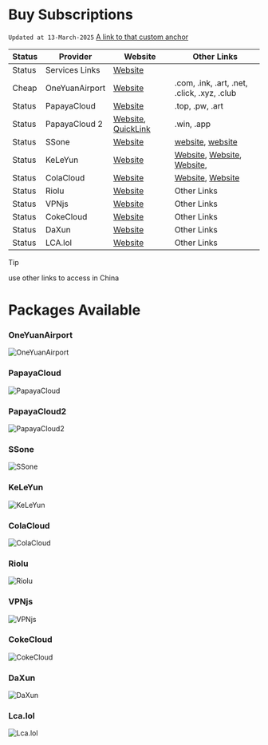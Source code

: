 # Buy Subscriptions
`Updated at 13-March-2025`
[A link to that custom anchor](#OneYuanAirport)

| Status | Provider       | Website | Other Links |
| ------ | -------------- | ------- | ----------- |
| Status | Services Links | [Website](https://9.234456.xyz/abc.html?t=1740946027727) |  |
| Cheap | OneYuanAirport | [Website](https://一元机场.com/) | .com, .ink, .art, .net, .click, .xyz, .club|
| Status | PapayaCloud    | [Website](https://muguacloud.top/) | .top, .pw, .art|
| Status | PapayaCloud 2  | [Website](https://muguacloud.win/), [QuickLink](https://4399.bid/) | .win, .app|
| Status | SSone          | [Website](https://ssonegames.xn--xhq8sm16c5ls.com/dashboard) | [website](https://hello-ssone.com/), [website](https://hello36d.com/) |
| Status | KeLeYun        | [Website](https://q0av6w.klwiuehge.top/#/plan) | [Website](https://可乐云.com/), [Website](https://q0av6w.klwiuehge.top/), [Website](https://kly2026.com/),  |
| Status | ColaCloud      | [Website](https://colacloud.online/) | [Website](https://colacloud.info/index.html), [Website](https://colacloudnet.com/) |
| Status | Riolu          | [Website](https://1o.riolu.sbs/) | Other Links |
| Status | VPNjs          | [Website](https://user.jsqcn.net/) | Other Links |
| Status | CokeCloud      | [Website](https://cokecloud.net/) | Other Links |
| Status | DaXun          | [Website](https://daxun.fun/) | Other Links |
| Status | LCA.lol        | [Website](https://lca.lol/) | Other Links |
> [!TIP]
> use other links to access in China <br/>

# Packages Available

### OneYuanAirport
<a name="OneYuanAirport"></a>
![OneYuanAirport](https://github.com/ammasood12/nodes/blob/main/Packages/oneYuanAirport.png)
### PapayaCloud
![PapayaCloud](https://github.com/ammasood12/nodes/blob/main/Packages/PapayaCloud.png)
### PapayaCloud2
![PapayaCloud2](https://github.com/ammasood12/nodes/blob/main/Packages/PapayaCloud2.png)
### SSone
![SSone](https://github.com/ammasood12/nodes/blob/main/Packages/ssone.png)
### KeLeYun
![KeLeYun](https://github.com/ammasood12/nodes/blob/main/Packages/KeLeYun.png)
### ColaCloud
![ColaCloud](https://github.com/ammasood12/nodes/blob/main/Packages/ColaCloud.png)
### Riolu
![Riolu](https://github.com/ammasood12/nodes/blob/main/Packages/riolu.png)
### VPNjs
![VPNjs](https://github.com/ammasood12/nodes/blob/main/Packages/vpnjs.png)
### CokeCloud
![CokeCloud](https://github.com/ammasood12/nodes/blob/main/Packages/cokecloud.png)
### DaXun
![DaXun](https://github.com/ammasood12/nodes/blob/main/Packages/daxun.png)
### Lca.lol
![Lca.lol](https://github.com/ammasood12/nodes/blob/main/Packages/lca.png)
